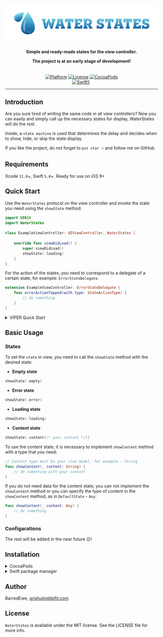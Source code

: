 <p align="center">
<img src="Resources/Logo.png" width=700>
</p>

<H4 align="center">
Simple and ready-made states for the view controller.
    
The project is at an early stage of development!
</H4>

<p align="center">
<br>
<a href="https://developer.apple.com/"><img alt="Platform" src="https://img.shields.io/badge/platform-iOS-green.svg"/></a>
<a href="https://cocoapods.org/pods/WaterStates"><img alt="License" src="https://img.shields.io/cocoapods/l/WaterStates.svg"/></a>
<a href="https://github.com/BarredEwe/WaterStates/releases/latest"><img alt="CocoaPods" src="https://img.shields.io/cocoapods/v/WaterStates.svg"/></a>
</br>
<a href="https://developer.apple.com/swift"><img alt="Swift5" src="https://img.shields.io/badge/language-Swift5-orange.svg"/></a>
<a href="https://github.com/topics/viper-architecture?l=swift"><img alt="" src=https://img.shields.io/badge/VIPER-compatible-green"/></a>

---

## Introduction

Are you sure tired of writing the same code in all view controllers? Now you can easily and simply call up the necessary states for display, WaterStates will do the rest.

Inside, a `state machine` is used that determines the delay and decides when to show, hide, or skip the state display.

If you like the project, do not forget to `put star ⭐` and follow me on GitHub.

## Requirements

Xcode `11.0`+, Swift `5.0`+. Ready for use on iOS 9+

## Quick Start

Use the `WaterStates` protocol on the view controller and invoke the state you need using the `showState` method.

```swift
import UIKit
import WaterStates

class ExampleViewController: UIViewController, WaterStates {

    override func viewDidLoad() {
        super.viewDidLoad()
        showState(.loading)
    }
}
```

For the action of the states, you need to correspond to a delegate of a certain state, for example: `ErrorStateDelegate`.

```swift
extension ExampleViewController: ErrorStateDelegate {
    func errorActionTapped(with type: StateActionType) {
        // do something
    }
}
```

<details><summary>VIPER Quick Start</summary><p>

You need to set the `showState` method in the `ViewInput` protocol:

```swift
import WaterStates

protocol ExampleViewInput: class {
    func showState(_ state: DefaultState)
}
```
    
Use the `WaterStates` protocol on the view controller:

```swift
import UIKit
import WaterStates

class ExampleViewController: UIViewController, ExampleViewInput, WaterStates { }
```

In the `Presenter`, we set the view state using the `showState` method:

```swift
import WaterStates

class ExamplePresenter: ExampleViewOutput {

    weak var view: ViewControllerInput?

    func someMethodd() {
        view?.showState(.loading)
    }
}
```

For the action of the states, `ViewOutput` must correspond to a specific state delegate, for example: `ErrorStateDelegate`:

```swift
protocol ExampleViewOutput: ErrorStateDelegate { }

class ExamplePresenter: ExampleViewOutput {

    ...

    func errorActionTapped(with type: StateActionType) {
        // do something
    }
}
```

</p></details>  

## Basic Usage

### States

To set the `state` in view, you need to call the `showState` method with the desired state:

- **Empty state**

```swift
showState(.empty)
```

- **Error state**

```swift
showState(.error)
```

- **Loading state**

```swift
showState(.loading)
```

- **Content state**

```swift
showState(.content(/* your content */))
```

To use the content state, it is necessary to implement `showContent` method with a type that you need:

```swift
// Content type must be your view model, for example - String
func showContent(_ content: String) {
    // do something with your content
}
```
If you do not need data for the content state, you can not implement the `showContent` method or you can specify the type of content in the `showContent` method, as in `DefaultState` - `Any`:

```swift
func showContent(_ content: Any) {
    // do something
}
```

### Configarations

The rest will be added in the near future 😉!

## Installation

<details><summary>CocoaPods</summary>
<p>

WaterStates is available through [CocoaPods](https://cocoapods.org). To install
it, simply add the following line to your Podfile:

```ruby
pod 'WaterStates'
```
</p>  
</details>

<details><summary>Swift package manager</summary><p>
    
Will be added later 😉.
</p></details>  

## Author

BarredEwe, grishutin@bifit.com

## License

`WaterStates` is available under the MIT license. See the LICENSE file for more info.
